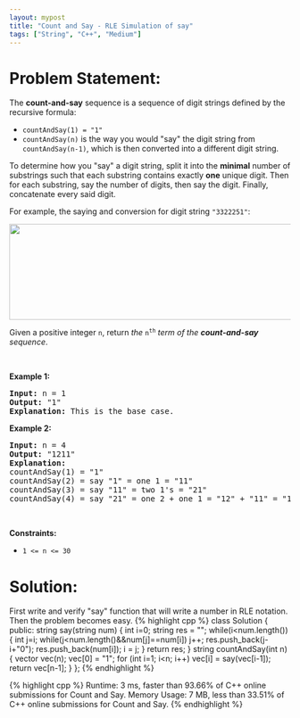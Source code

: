 ```yaml
---
layout: mypost
title: "Count and Say - RLE Simulation of say"
tags: ["String", "C++", "Medium"]
---
```

# Problem Statement:
<p>The <strong>count-and-say</strong> sequence is a sequence of digit strings defined by the recursive formula:</p>

<ul>
	<li><code>countAndSay(1) = &quot;1&quot;</code></li>
	<li><code>countAndSay(n)</code> is the way you would &quot;say&quot; the digit string from <code>countAndSay(n-1)</code>, which is then converted into a different digit string.</li>
</ul>

<p>To determine how you &quot;say&quot; a digit string, split it into the <strong>minimal</strong> number of substrings such that each substring contains exactly <strong>one</strong> unique digit. Then for each substring, say the number of digits, then say the digit. Finally, concatenate every said digit.</p>

<p>For example, the saying and conversion for digit string <code>&quot;3322251&quot;</code>:</p>
<img alt="" src="https://assets.leetcode.com/uploads/2020/10/23/countandsay.jpg" style="width: 581px; height: 172px;" />
<p>Given a positive integer <code>n</code>, return <em>the </em><code>n<sup>th</sup></code><em> term of the <strong>count-and-say</strong> sequence</em>.</p>

<p>&nbsp;</p>
<p><strong class="example">Example 1:</strong></p>

<pre>
<strong>Input:</strong> n = 1
<strong>Output:</strong> &quot;1&quot;
<strong>Explanation:</strong> This is the base case.
</pre>

<p><strong class="example">Example 2:</strong></p>

<pre>
<strong>Input:</strong> n = 4
<strong>Output:</strong> &quot;1211&quot;
<strong>Explanation:</strong>
countAndSay(1) = &quot;1&quot;
countAndSay(2) = say &quot;1&quot; = one 1 = &quot;11&quot;
countAndSay(3) = say &quot;11&quot; = two 1&#39;s = &quot;21&quot;
countAndSay(4) = say &quot;21&quot; = one 2 + one 1 = &quot;12&quot; + &quot;11&quot; = &quot;1211&quot;
</pre>

<p>&nbsp;</p>
<p><strong>Constraints:</strong></p>

<ul>
	<li><code>1 &lt;= n &lt;= 30</code></li>
</ul>

# Solution:
First write and verify "say" function that will write a number in RLE notation. Then the problem becomes easy.
 {% highlight cpp %} 
class Solution {
public:
    string say(string num)
    {
        int i=0;
        string res = "";
        while(i<num.length())
        {
            int j=i;
            while(j<num.length()&&num[j]==num[i]) j++;
            res.push_back(j-i+"0");
            res.push_back(num[i]);
            i = j;
        }
        return res;
    }
    string countAndSay(int n) 
    {
        vector<string> vec(n);
        vec[0] = "1";
        for (int i=1; i<n; i++)
            vec[i] = say(vec[i-1]);
        return vec[n-1];
    }
};
 {% endhighlight %}

 {% highlight cpp %} 
Runtime: 3 ms, faster than 93.66% of C++ online submissions for Count and Say.
Memory Usage: 7 MB, less than 33.51% of C++ online submissions for Count and Say.
 {% endhighlight %}
